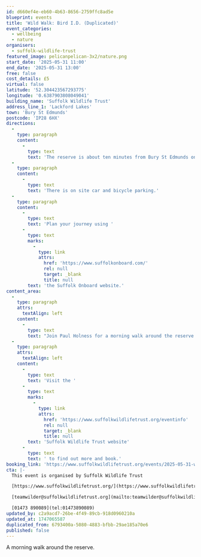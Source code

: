 ```yaml
---
id: d660ef4e-eb60-4b63-8656-2759ffc8ad5e
blueprint: events
title: 'Wild Walk: Bird I.D. (Duplicated)'
event_categories:
  - wellbeing
  - nature
organisers:
  - suffolk-wildlife-trust
featured_image: pelicanpelican-3x2/nature.png
start_date: '2025-05-31 11:00'
end_date: '2025-05-31 13:00'
free: false
cost_details: £5
virtual: false
latitude: '52.304423567293775'
longitude: '0.6387903808049041'
building_name: 'Suffolk Wildlife Trust'
address_line_1: 'Lackford Lakes'
town: 'Bury St Edmunds'
postcode: 'IP28 6HX'
directions:
  -
    type: paragraph
    content:
      -
        type: text
        text: 'The reserve is about ten minutes from Bury St Edmunds on the A1101, Bury to Mildenhall Road.'
  -
    type: paragraph
    content:
      -
        type: text
        text: 'There is on site car and bicycle parking.'
  -
    type: paragraph
    content:
      -
        type: text
        text: 'Plan your journey using '
      -
        type: text
        marks:
          -
            type: link
            attrs:
              href: 'https://www.suffolkonboard.com/'
              rel: null
              target: _blank
              title: null
        text: 'the Suffolk Onboard website.'
content_area:
  -
    type: paragraph
    attrs:
      textAlign: left
    content:
      -
        type: text
        text: "Join Paul Holness for a morning walk around the reserve.\_"
  -
    type: paragraph
    attrs:
      textAlign: left
    content:
      -
        type: text
        text: 'Visit the '
      -
        type: text
        marks:
          -
            type: link
            attrs:
              href: 'https://www.suffolkwildlifetrust.org/eventinfo'
              rel: null
              target: _blank
              title: null
        text: 'Suffolk Wildlife Trust website'
      -
        type: text
        text: ' to find out more and book.'
booking_link: 'https://www.suffolkwildlifetrust.org/events/2025-05-31-wild-walk-bird-id-paul-holness'
cta: |-
  This event is organised by Suffolk Wildlife Trust

  [https://www.suffolkwildlifetrust.org/](https://www.suffolkwildlifetrust.org/)

  [teamwilder@suffolkwildlifetrust.org](mailto:teamwilder@suffolkwildlifetrust.org)

  [01473 890089](tel:01473890089)
updated_by: c2a9acd7-26be-4f49-89cb-918d0960210a
updated_at: 1747065587
duplicated_from: 6793400a-5080-4883-bfbb-29ae185a70e6
published: false
---
```

A morning walk around the reserve.
